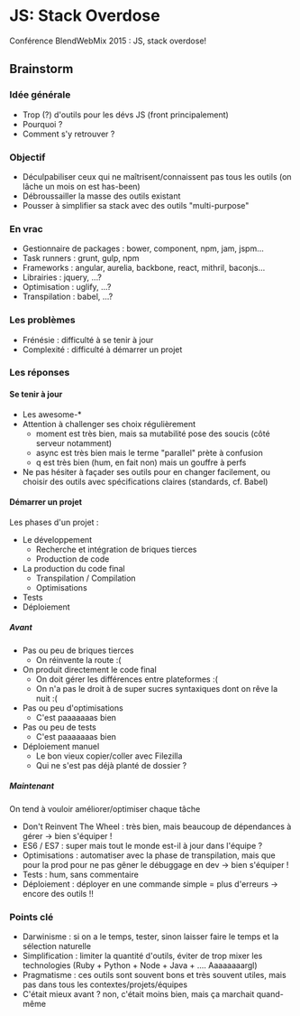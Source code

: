 # JS: Stack Overdose

Conférence BlendWebMix 2015 : JS, stack overdose!

## Brainstorm

### Idée générale

* Trop (?) d'outils pour les dévs JS (front principalement)
* Pourquoi ?
* Comment s'y retrouver ?

### Objectif

* Déculpabiliser ceux qui ne maîtrisent/connaissent pas tous les outils (on lâche un mois on est has-been)
* Débroussailler la masse des outils existant
* Pousser à simplifier sa stack avec des outils "multi-purpose"

### En vrac

* Gestionnaire de packages : bower, component, npm, jam, jspm…
* Task runners : grunt, gulp, npm
* Frameworks : angular, aurelia, backbone, react, mithril, baconjs…
* Librairies : jquery, ...?
* Optimisation : uglify, ...?
* Transpilation : babel, ...?

### Les problèmes

* Frénésie : difficulté à se tenir à jour
* Complexité : difficulté à démarrer un projet

### Les réponses

#### Se tenir à jour

* Les awesome-*
* Attention à challenger ses choix régulièrement
  * moment est très bien, mais sa mutabilité pose des soucis (côté serveur notamment)
  * async est très bien mais le terme "parallel" prète à confusion
  * q est très bien (hum, en fait non) mais un gouffre à perfs
* Ne pas hésiter à façader ses outils pour en changer facilement, ou choisir des outils avec spécifications claires (standards, cf. Babel)

#### Démarrer un projet

Les phases d'un projet :

* Le développement
  * Recherche et intégration de briques tierces
  * Production de code
* La production du code final
  * Transpilation / Compilation
  * Optimisations
* Tests
* Déploiement

##### Avant

* Pas ou peu de briques tierces
  * On réinvente la route :(
* On produit directement le code final
  * On doit gérer les différences entre plateformes :(
  * On n'a pas le droit à de super sucres syntaxiques dont on rêve la nuit :(
* Pas ou peu d'optimisations
  * C'est paaaaaaas bien
* Pas ou peu de tests
  * C'est paaaaaaas bien
* Déploiement manuel
  * Le bon vieux copier/coller avec Filezilla
  * Qui ne s'est pas déjà planté de dossier ?

##### Maintenant

On tend à vouloir améliorer/optimiser chaque tâche

* Don't Reinvent The Wheel : très bien, mais beaucoup de dépendances à gérer → bien s'équiper !
* ES6 / ES7 : super mais tout le monde est-il à jour dans l'équipe ?
* Optimisations : automatiser avec la phase de transpilation, mais que pour la prod pour ne pas gêner le débuggage en dev → bien s'équiper !
* Tests : hum, sans commentaire
* Déploiement : déployer en une commande simple = plus d'erreurs → encore des outils !!

### Points clé

* Darwinisme : si on a le temps, tester, sinon laisser faire le temps et la sélection naturelle
* Simplification : limiter la quantité d'outils, éviter de trop mixer les technologies (Ruby + Python + Node + Java + .... Aaaaaaaargl)
* Pragmatisme : ces outils sont souvent bons et très souvent utiles, mais pas dans tous les contextes/projets/équipes
* C'était mieux avant ? non, c'était moins bien, mais ça marchait quand-même
